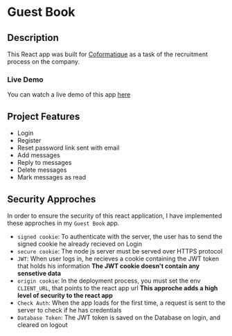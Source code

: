 # Guest Book

## Description

This React app was built for [Coformatique](https://www.linkedin.com/company/coformatique) as a task 
of the recruitment process on the company.

### Live Demo

You can watch a live demo of this app [here](https://guestbook-coformatique-react.herokuapp.com)

## Project Features

* Login
* Register
* Reset password link sent with email
* Add messages
* Reply to messages
* Delete messages
* Mark messages as read

## Security Approches

In order to ensure the security of this react application, I have implemented these approches
in my `Guest Book` app.

* `signed cookie`: To authenticate with the server, the user has to send the signed cookie he
already recieved on Login
* `secure cookie`: The node js server must be served over HTTPS protocol
* `JWT`: When user logs in, he recieves a cookie containing the JWT token that holds his information
**The JWT cookie doesn't contain any sensetive data**
* `origin cookie`: In the deployment process, you must set the env `CLIENT_URL`, that points to the react app url 
**This approche adds a high level of security to the react app**
* `Check Auth`: When the app loads for the first time, a request is sent to the server to check if he has credentials
* `Database Token`: The JWT token is saved on the Database on login, and cleared on logout
